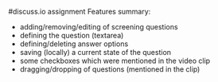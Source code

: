 #discuss.io assignment
Features summary:
- adding/removing/editing of screening questions
- defining the question (textarea)
- defining/deleting answer options
- saving (locally) a current state of the question
- some checkboxes which were mentioned in the video clip
- dragging/dropping of questions (mentioned in the clip)

